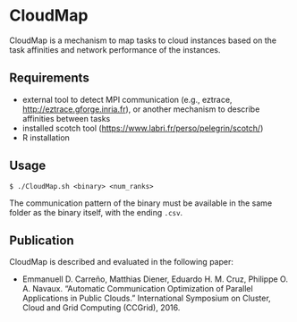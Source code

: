 # CloudMap

CloudMap is a mechanism to map tasks to cloud instances based on the task affinities and network performance of the instances.

## Requirements

* external tool to detect MPI communication (e.g., eztrace, http://eztrace.gforge.inria.fr), or another mechanism to describe affinities between tasks
* installed scotch tool (https://www.labri.fr/perso/pelegrin/scotch/)
* R installation

## Usage

    $ ./CloudMap.sh <binary> <num_ranks>
    
The communication pattern of the binary must be available in the same folder as the binary itself, with the ending ```.csv```.

## Publication

CloudMap is described and evaluated in the following paper:

- Emmanuell D. Carreño, Matthias Diener, Eduardo H. M. Cruz, Philippe O. A. Navaux. “Automatic Communication Optimization of Parallel Applications in Public Clouds.” International Symposium on Cluster, Cloud and Grid Computing (CCGrid), 2016.

